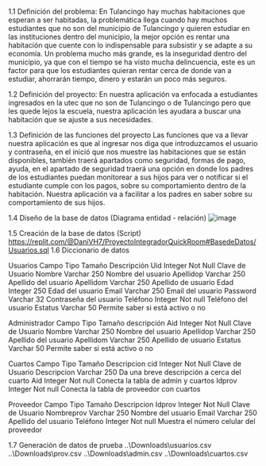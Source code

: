 1.1	Definición del problema:
En Tulancingo hay muchas habitaciones que esperan a ser habitadas, la problemática
llega cuando hay muchos estudiantes que no son del municipio de Tulancingo y quieren
estudiar en las instituciones dentro del municipio, la mejor opción es rentar una
habitación que cuente con lo indispensable para subsistir y se adapte a su economía. Un
problema mucho más grande, es la inseguridad dentro del municipio, ya que con el
tiempo se ha visto mucha delincuencia, este es un factor para que los estudiantes quieran
rentar cerca de donde van a estudiar, ahorrarán tiempo, dinero y estarán un poco más
seguros.

1.2 Definición del proyecto:
En nuestra aplicación va enfocada a estudiantes ingresados en la utec que no son de Tulancingo o de Tulancingo pero que les quede lejos la escuela, nuestra aplicación les ayudara a buscar una habitación que se ajuste a sus necesidades.

1.3 Definición de las funciones del proyecto
Las funciones que va a llevar nuestra aplicación es que al ingresar nos diga que introduzcamos el usuario y contraseña, en el inició que nos muestre las habitaciones que se están disponibles, también traerá apartados como seguridad, formas de pago, ayuda, en el apartado de seguridad traerá una opción en donde los padres de los estudiantes puedan monitorear a sus hijos para ver o notificar si el estudiante cumple con los pagos, sobre su comportamiento dentro de la habitación. Nuestra aplicación va a facilitar a los padres en saber sobre su comportamiento de sus hijos.

1.4 Diseño de la base de datos (Diagrama entidad - relación)
![image](https://user-images.githubusercontent.com/102370094/173268857-e740a664-7846-4309-a2b9-bb3203284a4b.png)

1.5 Creación de la base de datos (Script)
https://replit.com/@DaniVH7/ProyectoIntegradorQuickRoom#BasedeDatos/Usuarios.sql
1.6 Diccionario de datos

Usuarios
Campo	Tipo	Tamaño	Descripción
Uid	Integer	Not Null	Clave de Usuario
Nombre	Varchar	250	Nombre del usuario
Apellidop	Varchar	250	Apellido del usuario
Apellidom	Varchar	250	Apellido de usuario
Edad	Integer	250	Edad del usuario
Email	Varchar	250	Email del usuario
Password	Varchar	32	Contraseña del usuario
Teléfono	Integer	Not null	Teléfono del usuario
Estatus	Varchar	50	Permite saber si está activo o no


Administrador
Campo	Tipo	Tamaño	descripción
Aid	Integer	Not Null	Clave de Usuario
Nombre	Varchar	250	Nombre del usuario
Apellidop	Varchar	250	Apellido del usuario
Apellidom	Varchar	250	Apellido de usuario
Estatus	Varchar	50	Permite saber si está activo o no


Cuartos
Campo	Tipo	Tamaño	Descripcion
cid	Integer	Not Null	Clave de Usuario
Descripcion 	Varchar	250	Da una breve descripción a cerca del cuarto
Aid	Integer	Not null	Conecta la tabla de admin y cuartos
Idprov	Integer	Not null	Conecta la tabla de proveedor con cuartos

Proveedor
Campo	Tipo	Tamaño	Descripcion
Idprov	Integer	Not Null	Clave de Usuario
Nombreprov	Varchar	250	Nombre del usuario
Email	Varchar	250	Apellido del usuario
Teléfono 	Integer	Not null	Muestra el número celular del proveedor









1.7 Generación de datos de prueba
..\Downloads\usuarios.csv
..\Downloads\prov.csv
..\Downloads\admin.csv
..\Downloads\cuartos.csv
